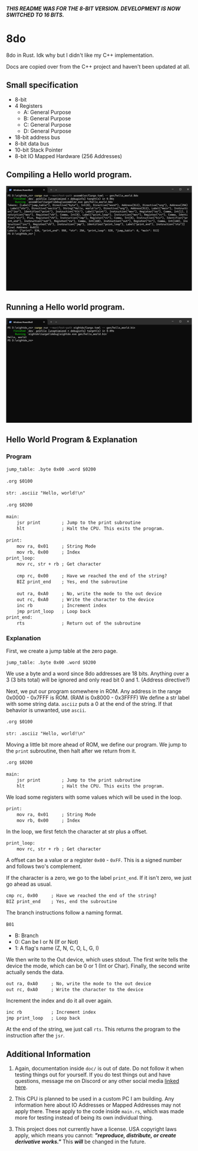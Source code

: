 ***THIS README WAS FOR THE 8-BIT VERSION. DEVELOPMENT IS NOW SWITCHED TO 16 BITS.***

# 8do

8do in Rust. Idk why but I didn't like my C++ implementation.

Docs are copied over from the C++ project and haven't been updated at all.

## Small specification
- 8-bit
- 4 Registers
	- A: General Purpose
	- B: General Purpose
	- C: General Purpose
	- D: General Purpose
- 18-bit address bus
- 8-bit data bus
- 10-bit Stack Pointer
- 8-bit IO Mapped Hardware (256 Addresses)

## Compiling a Hello world program.
![A screenshot of a terminal. It runs the assembler, prints out debug information, and finishes.](assets/readme-assemble-hello-world.png)

## Running a Hello world program.
![A screenshot of a terminal. It runs the 8do emulator, printing out, "Hello, world!" and quitting.](assets/readme-run-hello-world.png)

## Hello World Program & Explanation

### Program
```
jump_table: .byte 0x00 .word $0200

.org $0100

str: .asciiz "Hello, world!\n"

.org $0200

main:
    jsr print        ; Jump to the print subroutine
    hlt              ; Halt the CPU. This exits the program.

print:
    mov ra, 0x01     ; String Mode
    mov rb, 0x00     ; Index
print_loop:
    mov rc, str + rb ; Get character

    cmp rc, 0x00     ; Have we reached the end of the string?
    BIZ print_end    ; Yes, end the subroutine

    out ra, 0xA0     ; No, write the mode to the out device
    out rc, 0xA0     ; Write the character to the device
    inc rb           ; Increment index
    jmp print_loop   ; Loop back
print_end:
    rts              ; Return out of the subroutine
```

### Explanation

First, we create a jump table at the zero page.

```
jump_table: .byte 0x00 .word $0200
```

We use a byte and a word since 8do addresses are 18 bits. Anything over a 3 (3 bits total) will be ignored and only read bit 0 and 1. (Address directive?)

Next, we put our program somewhere in ROM. Any address in the range 0x0000 - 0x7FFF is ROM. (RAM is 0x8000 - 0x3FFFF)
We define a str label with some string data. `asciiz` puts a 0 at the end of the string. If that behavior is unwanted, use `ascii`.

```
.org $0100

str: .asciiz "Hello, world!\n"
```

Moving a little bit more ahead of ROM, we define our program. We jump to the `print` subroutine, then halt after we return from it.

```
.org $0200

main:
    jsr print        ; Jump to the print subroutine
    hlt              ; Halt the CPU. This exits the program.
```

We load some registers with some values which will be used in the loop.

```
print:
    mov ra, 0x01     ; String Mode
    mov rb, 0x00     ; Index
```

In the loop, we first fetch the character at str plus a offset.

```
print_loop:
    mov rc, str + rb ; Get character
```

A offset can be a value or a register `0x00` - `0xFF`. This is a signed number and follows two's complement. 

If the character is a zero, we go to the label `print_end`. If it isn't zero, we just go ahead as usual.

```
cmp rc, 0x00     ; Have we reached the end of the string?
BIZ print_end    ; Yes, end the subroutine
```

The branch instructions follow a naming format.

`B01`
- B: Branch
- 0: Can be I or N (If or Not)
- 1: A flag's name (Z, N, C, O, L, G, I)

We then write to the Out device, which uses stdout.
The first write tells the device the mode, which can be 0 or 1 (Int or Char).
Finally, the second write actually sends the data.

```
out ra, 0xA0     ; No, write the mode to the out device
out rc, 0xA0     ; Write the character to the device
```

Increment the index and do it all over again.

```
inc rb           ; Increment index
jmp print_loop   ; Loop back
```

At the end of the string, we just call `rts`. This returns the program to the instruction after the `jsr`.

## Additional Information

1. Again, documentation inside `doc/` is out of date. Do not follow it when testing things out for yourself. If you do test things out and have questions, message me on Discord or any other social media [linked here](https://taromaruyuki.cc/socials).

2. This CPU is planned to be used in a custom PC I am building. Any information here about IO Addresses or Mapped Addresses may not apply there. These apply to the code inside `main.rs`, which was made more for testing instead of being its own individual thing.

3. This project does not currently have a license. USA copyright laws apply, which means you cannot: ***"reproduce, distribute, or create derivative works."*** This ***will*** be changed in the future.
